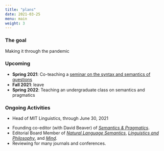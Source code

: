 ```yaml
---
title: "plans"
date: 2021-03-25
menu: main
weight: 3
---
```


### The goal ###

Making it through the pandemic

### Upcoming ###

* **Spring 2021**: Co-teaching a [seminar on the syntax and semantics of questions](https://canvas.mit.edu/courses/7282)
* **Fall 2021**: leave
* **Spring 2022**: Teaching an undergraduate class on semantics and pragmatics

### Ongoing Activities

- Head of MIT Linguistics, through June 30, 2021
* Founding co-editor (with David Beaver) of [*Semantics & Pragmatics*](http://semprag.org).
* Editorial Board Member of [*Natural Language Semantics*](http://www.springer.com/education+%26+language/linguistics/journal/11050), [*Linguistics and Philosophy*](http://www.springer.com/education+%26+language/linguistics/journal/10988), and [*Mind*](https://academic.oup.com/mind).
* Reviewing for many journals and conferences.
